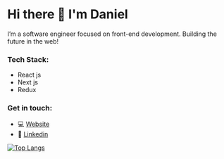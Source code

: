 # Hi there 👋 I'm Daniel

I’m a software engineer focused on front-end development. Building the future in the web!

### Tech Stack:

- React js
- Next js
- Redux

### Get in touch:

- 💻 [Website](https://www.darudev.com/portfolio)
- 💼 [Linkedin](https://www.linkedin.com/in/daniel-mendoza-developer)

[![Top Langs](https://github-readme-stats.vercel.app/api/top-langs/?username=danieruone&layout=compact)](https://github.com/danieruone/github-readme-stats)
